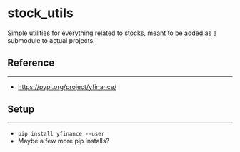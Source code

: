 # stock_utils
Simple utilities for everything related to stocks, meant to be added as a submodule to actual projects.

## Reference

---

* https://pypi.org/project/yfinance/

## Setup

---

* `pip install yfinance --user`
* Maybe a few more pip installs?
